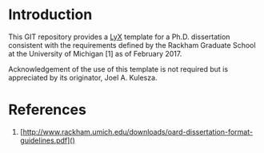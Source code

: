 
# Introduction

This GIT repository provides a [LyX](http://www.lyx.org/) template for a Ph.D. dissertation consistent with the requirements defined by the Rackham Graduate School at the University of Michigan [1] as of February 2017.

Acknowledgement of the use of this template is not required but is appreciated by its originator, Joel A. Kulesza.

# References

1. [http://www.rackham.umich.edu/downloads/oard-dissertation-format-guidelines.pdf]()

